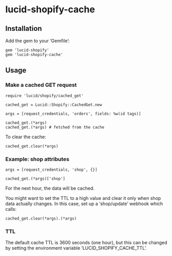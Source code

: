 lucid-shopify-cache
===================

Installation
------------

Add the gem to your ‘Gemfile’:

    gem 'lucid-shopify'
    gem 'lucid-shopify-cache'


Usage
-----

### Make a cached GET request

    require 'lucid/shopify/cached_get'

    cached_get = Lucid::Shopify::CachedGet.new
    
    args = [request_credentials, 'orders', fields: %w(id tags)]
    
    cached_get.(*args)
    cached_get.(*args) # fetched from the cache

To clear the cache:

    cached_get.clear(*args)


### Example: shop attributes

    args = [request_credentials, 'shop', {}]

    cached_get.(*args)['shop']

For the next hour, the data will be cached.

You might want to set the TTL to a high value and clear it only
when shop data actually changes. In this case, set up a ‘shop/update’
webhook which calls:

    cached_get.clear(*args).(*args)


### TTL

The default cache TTL is 3600 seconds (one hour), but this can be
changed by setting the environment variable ‘LUCID_SHOPIFY_CACHE_TTL’.
